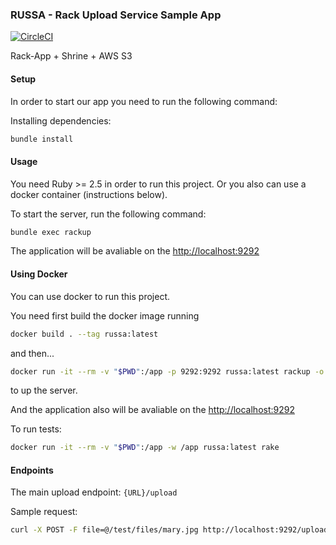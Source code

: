 ### RUSSA - Rack Upload Service Sample App

[![CircleCI](https://circleci.com/gh/clauda/russa.svg?style=svg)](https://circleci.com/gh/clauda/russa)  

Rack-App + Shrine + AWS S3  

#### Setup

In order to start our app you need to run the following command: 

Installing dependencies:

```sh
bundle install
``` 

#### Usage

You need Ruby >= 2.5 in order to run this project. Or you also can use a docker container (instructions below).

To start the server, run the following command: 

```sh
bundle exec rackup
``` 

The application will be avaliable on the [http://localhost:9292](http://localhost:9292)

#### Using Docker

You can use docker to run this project.

You need first build the docker image running 

```sh
docker build . --tag russa:latest
```

and then...

```sh 
docker run -it --rm -v "$PWD":/app -p 9292:9292 russa:latest rackup -o 0.0.0.0
``` 

to up the server.

And the application also will be avaliable on the [http://localhost:9292](http://localhost:9292)

To run tests: 

```sh
docker run -it --rm -v "$PWD":/app -w /app russa:latest rake
```

#### Endpoints

The main upload endpoint: `{URL}/upload`

Sample request:

```sh
curl -X POST -F file=@/test/files/mary.jpg http://localhost:9292/upload
```
